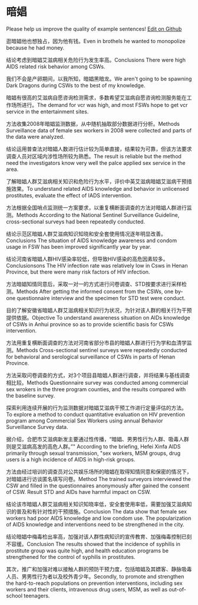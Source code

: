 # 暗娼

Please help us improve the quality of example sentences! [Edit on Github](https://github.com/jiyushe/jiyu-example-sentence-source/blob/main/chinese/anchang.md)

<p><span class="chinese">逛暗娼他也想独占，因为他有钱。</span><span class="english">Even in brothels he wanted to monopolize because he had money.</span></p>

<p><span class="chinese">结论考虑到暗娼艾滋病相关危险行为发生率高。</span><span class="english">Conclusions There were high AIDS related risk behavior among CSWs.</span></p>

<p><span class="chinese">我们不会是产卵期间，以我所知，暗娼黑暗龙。</span><span class="english">We aren't going to be spawning Dark Dragons during CSWs to the best of my knowledge.</span></p>

<p><span class="chinese">暗娼有很高的艾滋病自愿咨询检测需求，多数希望艾滋病自愿咨询检测服务能在工作场所进行。</span><span class="english">The demand for vcr was high, and most FSWs hope to get vcr service in the entertainment sites.</span></p>

<p><span class="chinese">方法收集2008年暗娼监测数据，从中随机抽取部分数据进行分析。</span><span class="english">Methods Surveillance data of female sex workers in 2008 were collected and parts of the data were analyzed.</span></p>

<p><span class="chinese">结论运用普查法对暗娼人数进行估计较为简单直接，结果较为可靠，但该方法要求调查人员对区域内涉性场所较为熟悉。</span><span class="english">The result is reliable but the method need the investigators know very well the palce applied sex service in the area.</span></p>

<p><span class="chinese">了解暗娼人群艾滋病相关知识和危险行为水平，评价中英艾滋病暗娼艾滋病干预措施效果。</span><span class="english">To understand related AIDS knowledge and behavior in unlicensed prostitutes, evaluate the effect of IADS intervention.</span></p>

<p><span class="chinese">方法根据全国哨点监测统一方案要求，以重复横断面调查的方法对暗娼人群进行监测。</span><span class="english">Methods According to the National Sentinel Surveillance Guideline, cross-sectional surveys had been repeatedly conducted.</span></p>

<p><span class="chinese">结论示范区暗娼人群艾滋病知识知晓和安全套使用情况逐年明显改善。</span><span class="english">Conclusions The situation of AIDS knowledge awareness and condom usage in FSW has been improved significantly year by year.</span></p>

<p><span class="chinese">结论河南省暗娼人群HIV感染率较低，但导致HIV感染的高危因素较多。</span><span class="english">Conclusionsons The HIV infection rate was relatively low in Csws in Henan Province, but there were many risk factors of HIV infection.</span></p>

<p><span class="chinese">方法暗娼知情同意后，采取一对一的方式进行问卷调查、STD按要求进行采样检测。</span><span class="english">Methods After getting the informed consent from the CSWs, one by-one questionnaire interview and the specimen for STD test were conduct.</span></p>

<p><span class="chinese">目的了解安徽省暗娼人群艾滋病相关知识行为状况，为针对该人群的相关行为干预提供依据。</span><span class="english">Objective To understand awareness situation on AIDs knowledge of CSWs in Anhui province so as to provide scientific basis for CSWs intervention.</span></p>

<p><span class="chinese">方法用重复横断面调查的方法对河南省部分市县的暗娼人群进行行为学和血清学监测。</span><span class="english">Methods Cross-sectional sentinel surveys were repeatedly conducted for behavioral and serological surveillance of CSWs in parts of Henan Province.</span></p>

<p><span class="chinese">方法采取问卷调查的方式，对3个项目县暗娼人群进行调查，并将结果与基线调查相比较。</span><span class="english">Methods Questionnaire survey was conducted among commercial sex wrokers in the three program counties, and the results compared with the baseline survey.</span></p>

<p><span class="chinese">探索利用连续开展的行为监测数据对暗娼艾滋病干预工作进行定量评估的方法。</span><span class="english">To explore a method to conduct quantitative evaluation on HIV prevention program among Commercial Sex Workers using annual Behavior Surveillance Survey data.</span></p>

<p><span class="chinese">据介绍，合肥市艾滋病新发主要通过性传播，“暗娼、男男性行为人群、吸毒人群则是艾滋病高发的高危人群。”</span><span class="english">" According to the briefing, Hefei Xinfa AIDS primarily through sexual transmission, "sex workers, MSM groups, drug users is a high incidence of AIDS in high-risk groups.</span></p>

<p><span class="chinese">方法由经过培训的调查员对公共娱乐场所的暗娼在取得知情同意和保密的情况下，对暗娼进行访谈匿名填写问卷。</span><span class="english">Method The trained surveyors interviewed the CSW and filled in the questionnaires anonymously after gained the consent of CSW. Result STD and AIDs have harmful impact on CSW.</span></p>

<p><span class="chinese">结论该市暗娼人群艾滋病相关知识知晓率低，安全套使用率低，需要加强艾滋病知识的普及和有针对性的干预措施。</span><span class="english">Conclusion The data show that female sex workers had poor AIDS knowledge and low condom use. The popularization of AIDS knowledge and interventions need to be strengthened in the city.</span></p>

<p><span class="chinese">结论暗娼中梅毒检出率高，加强对该人群性病知识的宣传教育、加强梅毒控制已刻不容缓。</span><span class="english">Conclusion The results showed that the incidence of syphilis in prostitute group was quite high, and health education programs be strengthened for the control of syphilis in prostitutes.</span></p>

<p><span class="chinese">其次，推广和加强对难以接触人群的预防干预力度，包括暗娼及其嫖客、静脉吸毒人员、男男性行为者以及校外青少年。</span><span class="english">Secondly, to promote and strengthen the hard-to-reach populations on prevention interventions, including sex workers and their clients, intravenous drug users, MSM, as well as out-of-school teenagers.</span></p>

